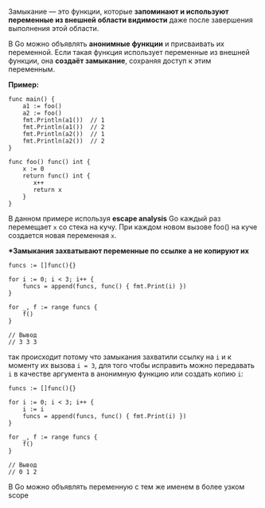 Замыкание — это функции, которые **запоминают и используют переменные из внешней области видимости** даже после завершения выполнения этой области.

В Go можно объявлять **анонимные функции** и присваивать их переменной. Если такая функция использует переменные из внешней функции, она **создаёт замыкание**, сохраняя доступ к этим переменным.

**Пример:**

```
func main() {  
    a1 := foo()
    a2 := foo()
    fmt.Println(a1())  // 1
    fmt.Println(a1())  // 2
    fmt.Println(a2())  // 1
    fmt.Println(a2())  // 2
}  
  
func foo() func() int {  
    x := 0  
    return func() int {  
       x++  
       return x  
    }  
}
```

В данном примере используя **escape analysis** Go каждый раз перемещает `x` со стека на кучу.
При каждом новом вызове foo() на куче создается новая переменная `x`.

**\*Замыкания захватывают переменные по ссылке а не копируют их**

```
funcs := []func(){}

for i := 0; i < 3; i++ {
	funcs = append(funcs, func() { fmt.Print(i) })
}

for _, f := range funcs {
	f()
}

// Вывод
// 3 3 3
```

так происходит потому что замыкания захватили ссылку на `i` и к моменту их вызова `i = 3`, для того чтобы исправить можно передавать `i` в качестве аргумента в анонимную функцию или создать копию `i`:

```
funcs := []func(){}

for i := 0; i < 3; i++ {
	i := i
	funcs = append(funcs, func() { fmt.Print(i) })
}

for _, f := range funcs {
	f()
}

// Вывод
// 0 1 2
```

В Go можно объявлять переменную с тем же именем в более узком scope 